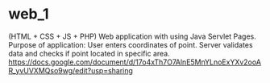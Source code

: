 # web_1
(HTML + CSS + JS + PHP)
Web application with using Java Servlet Pages. Purpose of application: User enters coordinates of point. Server validates data and checks if point located in specific area. https://docs.google.com/document/d/17o4xTh7O7AlnE5MnYLnoExYXv2ooAR_yvUVXMQso9wg/edit?usp=sharing
